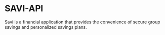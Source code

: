 # SAVI-API
Savi is a financial application that provides the convenience of secure group savings and personalized savings plans.
